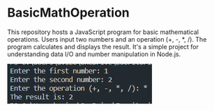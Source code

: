 # BasicMathOperation
This repository hosts a JavaScript program for basic mathematical operations. Users input two numbers and an operation (+, -, *, /). The program calculates and displays the result. It's a simple project for understanding data I/O and number manipulation in Node.js.

<img src="./img.png">
